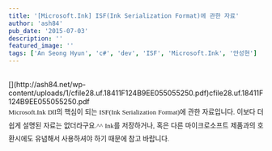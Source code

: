```yaml
---
title: '[Microsoft.Ink] ISF(Ink Serialization Format)에 관한 자료'
author: 'ash84'
pub_date: '2015-07-03'
description: ''
featured_image: ''
tags: ['An Seong Hyun', 'c#', 'dev', 'ISF', 'Microsoft.Ink', '안성현']
---
```



<div><span style="font-family: Dotum; ">﻿</span></div>[](http://ash84.net/wp-content/uploads/1/cfile28.uf.18411F124B9EE055055250.pdf)cfile28.uf.18411F124B9EE055055250.pdf

<div></div><div style="text-align: justify;line-height: 2; "><span style="font-size: 10pt; "><span style="font-family: Dotum; ">Microsoft.Ink Dll의 핵심이 되는 ISF(Ink Serialization Format)에 관한 자료입니다. 이보다 더 쉽게 설명된 자료는 없더라구요.^^ Ink를 저장하거나, 혹은 다른 마이크로소프트 제품과의 호환시에도 유념해서 사용하셔야 하기 때문에 참고 바랍니다. </span></span></div>

